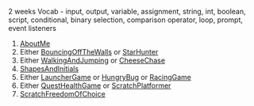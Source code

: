 
<p>2 weeks Vocab - input, output, variable, assignment, string, int, boolean, script, conditional, binary selection, comparison operator, loop, prompt, event listeners</p>

1. [AboutMe]({{site:baseurl}}/apcsp/scratch/001AboutMe/)
1. Either [BouncingOffTheWalls]({{site:baseurl}}/apcsp/scratch/002BouncingOffTheWalls/) or [StarHunter]({{site:baseurl}}/apcsp/scratch/003StarHunter/)
1. Either [WalkingAndJumping]({{site:baseurl}}/apcsp/scratch/004WalkingAndJumping/) or [CheeseChase]({{site:baseurl}}/apcsp/scratch/005CheeseChase/)
1. [ShapesAndInitials]({{site:baseurl}}/apcsp/scratch/007ShapesAndInitials/)
1. Either [LauncherGame]({{site:baseurl}}/apcsp/scratch/006LauncherGame/) or [HungryBug]({{site:baseurl}}/apcsp/scratch/008HungryBug/) or [RacingGame]({{site:baseurl}}/apcsp/scratch/009RacingGame/)
1. Either [QuestHealthGame]({{site:baseurl}}/apcsp/scratch/010QuestHealthGame/) or [ScratchPlatformer]({{site:baseurl}}/apcsp/scratch/102ScratchPlatformer/)
1. [ScratchFreedomOfChoice]({{site:baseurl}}/apcsp/scratch/011ScratchFreedomOfChoice/)
